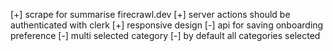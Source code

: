 <!-- ![article-logic](https://github.com/user-attachments/assets/4646284d-6959-4288-bc91-32c0401530b3) -->





[+] scrape for summarise  firecrawl.dev
[+] server actions should be authenticated with clerk 
[+] responsive design
[-] api for saving  onboarding preference 
[-] multi selected category 
[-] by default all categories selected
